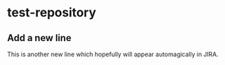# test-repository
## Add a new line

This is another new line which hopefully will appear automagically in JIRA.
